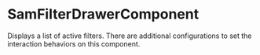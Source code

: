 # SamFilterDrawerComponent

Displays a list of active filters. There are additional configurations to set the interaction behaviors on this component.